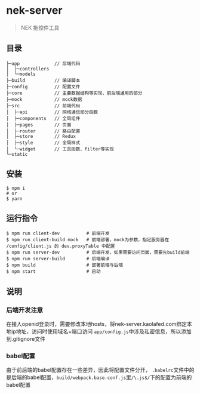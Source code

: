 # nek-server

> NEK 拖控件工具

## 目录

```
├─app             // 后端代码
│  ├─controllers
│  └─models
├─build           // 编译脚本
├─config          // 配置文件
├─core            // 主要数据结构等实现，前后端通用的部分
├─mock            // mock数据
├─src             // 前端代码
│  ├─api          // 网络通信部分函数
│  ├─components   // 全局组件
│  ├─pages        // 页面
│  ├─router       // 路由配置
│  ├─store        // Redux
│  ├─style        // 全局样式
│  └─widget       // 工具函数、filter等实现
└─static
```

## 安装

```
$ npm i
# or
$ yarn
```

## 运行指令

```
$ npm run client-dev          # 前端开发
$ npm run client-build mock   # 前端部署，mock为参数，指定服务器在 /config/client.js 的 dev.proxyTable 中配置
$ npm run server-dev          # 后端开发，如果需要访问页面，需要先build前端
$ npm run server-build        # 后端编译
$ npm build                   # 部署前端与后端
$ npm start                   # 启动
```

## 说明
### 后端开发注意
在接入openid登录时，需要修改本地hosts，将nek-server.kaolafed.com绑定本地ip地址，访问时使用域名+端口访问
`app/config.js`中涉及私密信息，所以添加到.gitignore文件

### babel配置
由于前后端的babel配置存在一些差异，因此将配置文件分开，
`.babelrc`文件中的是后端的babel配置，`build/webpack.base.conf.js`里`/\.js$/`下的配置为前端的babel配置
